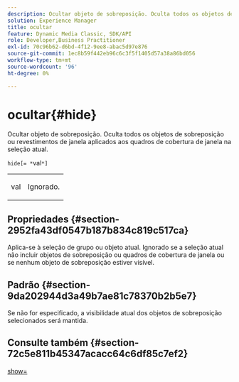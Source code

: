 ```yaml
---
description: Ocultar objeto de sobreposição. Oculta todos os objetos de sobreposição ou revestimentos de janela aplicados aos quadros de cobertura de janela na seleção atual.
solution: Experience Manager
title: ocultar
feature: Dynamic Media Classic, SDK/API
role: Developer,Business Practitioner
exl-id: 70c96b62-d6bd-4f12-9ee8-abac5d97e876
source-git-commit: 1ec8b59f442eb96c6c3f5f1405d57a38a86bd056
workflow-type: tm+mt
source-wordcount: '96'
ht-degree: 0%

---
```


# ocultar{#hide}

Ocultar objeto de sobreposição. Oculta todos os objetos de sobreposição ou revestimentos de janela aplicados aos quadros de cobertura de janela na seleção atual.

`hide[= *`val`*]`

<table id="simpletable_015459EC2F4642A59B04F0B8064070B1"> 
 <tr class="strow"> 
  <td class="stentry"> <p><span class="codeph"> <span class="varname"> val</span></span> </p> </td> 
  <td class="stentry"> <p>Ignorado. </p></td> 
 </tr> 
</table>

## Propriedades {#section-2952fa43df0547b187b834c819c517ca}

Aplica-se à seleção de grupo ou objeto atual. Ignorado se a seleção atual não incluir objetos de sobreposição ou quadros de cobertura de janela ou se nenhum objeto de sobreposição estiver visível.

## Padrão {#section-9da202944d3a49b7ae81c78370b2b5e7}

Se não for especificado, a visibilidade atual dos objetos de sobreposição selecionados será mantida.

## Consulte também {#section-72c5e811b45347acacc64c6df85c7ef2}

[show=](../../../../../ir-api/http-protocol/image-rendering-api-ref/c-ir-http-protocol-ref/c-ir-http-protocol-command-reference/r-ir-show.md#reference-f1824e1a501144bc9a6ae28de8e6bcb9)
